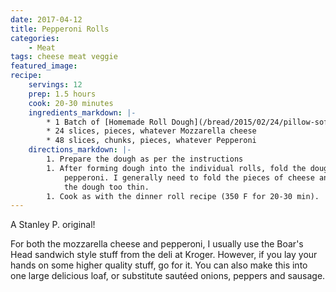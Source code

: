 ```yaml
---
date: 2017-04-12
title: Pepperoni Rolls
categories:
    - Meat
tags: cheese meat veggie
featured_image: 
recipe:
    servings: 12
    prep: 1.5 hours
    cook: 20-30 minutes
    ingredients_markdown: |-
        * 1 Batch of [Homemade Roll Dough](/bread/2015/02/24/pillow-soft-dinner-rolls/)
        * 24 slices, pieces, whatever Mozzarella cheese
        * 48 slices, chunks, pieces, whatever Pepperoni
    directions_markdown: |-
        1. Prepare the dough as per the instructions
        1. After forming dough into the individual rolls, fold the dough around 1 slice of cheese and 2 slices of 
            pepperoni. I generally need to fold the pieces of cheese and pepperoni up so as not to make it stretch 
            the dough too thin.
        1. Cook as with the dinner roll recipe (350 F for 20-30 min).
---
```

A Stanley P. original!

For both the mozzarella cheese and pepperoni, I usually use the Boar's Head sandwich style stuff from the deli at 
Kroger. However, if you lay your hands on some higher quality stuff, go for it. You can also make this into one large 
delicious loaf, or substitute sautéed onions, peppers and sausage.

